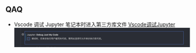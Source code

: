 ## QAQ
- Vscode 调试 Jupyter 笔记本时进入第三方库文件
[Vscode调试Jupyter](https://vscode.github.net.cn/docs/datascience/python-interactive#_debug-a-jupyter-notebook)
![alt text](image.png)